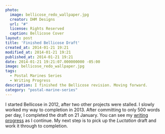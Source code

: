 ```yaml
---
photo:
  image: bellicose_redo_wallpaper.jpg
  creator: DHM Designs
  url: "#"
  license: Rights Reserved
  caption: Bellicose Cover
layout: post
title: 'Finished Bellicose Draft'
created_at: 2014-01-21 19:21
modified_at: 2014-01-21 19:21
published_at: 2014-01-21 19:21
date: 2014-01-21 19:21:07.000000000 -05:00
image: bellicose_redo_wallpaper.jpg
tags: 
  - Postal Marines Series
  - Writing Progress
description: I finished the Bellicose revision. Moving forward.
category: "postal-marine-series"
---
```


I started Bellicose in 2012, after two other projects were stalled. I slowly worked my way to completion in 2013. After committing to only 500 words per day, I completed the draft on 21 January. You can see my [writing progress](/w/writing-progress-2014) as I continue. My next step is to pick up the *Luctation* draft and work it through to completion.

<!-- more -->
